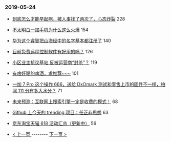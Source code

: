 ### 2019-05-24 
- [到底怎么才能早起啊，被人事找了两次了，心态炸裂](https://www.v2ex.com/t/567212) 228
- [不太明白一加手机为什么这么火爆](https://www.v2ex.com/t/567081) 154
- [华为这个睿智把山海经中的名字基本都注册了](https://www.v2ex.com/t/567351) 140
- [目前免费远程控制软件有好用的吗？](https://www.v2ex.com/t/567221) 126
- [小区业主抗议基站 反被运营商“封杀”？](https://www.v2ex.com/t/567193) 119
- [有啥好喝的啤酒，求推荐~~~](https://www.v2ex.com/t/567107) 101
- [一加 7 Pro 这个操作 666，送给 DxOmark 测试和零售上市的固件不一样，拍照 111 分有多大水分？](https://www.v2ex.com/t/567152) 71
- [未来预测：互联网上搜索引擎一定是收费的模式！](https://www.v2ex.com/t/567216) 68
- [Github 上今天的 trending 项目：任正非思想](https://www.v2ex.com/t/567293) 63
- [京东淘宝天猫 618 活动汇总（更新中）](https://www.v2ex.com/t/567222) 56 

- [ < 上一页 ](https://github.com/able8/v2ex-hot-record/blob/master/2019-05-23.md) -------- [ 下一页 > ](https://github.com/able8/v2ex-hot-record/blob/master/2019-05-25.md)